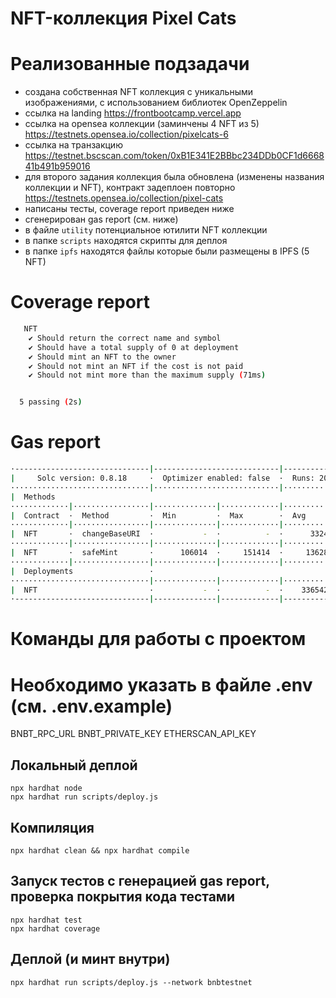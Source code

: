 # NFT-коллекция Pixel Cats

# Реализованные подзадачи
- создана собственная NFT коллекция с уникальными изображениями, с использованием библиотек OpenZeppelin
- ссылка на landing https://frontbootcamp.vercel.app 
- ссылка на opensea коллекции (заминчены 4 NFT из 5) https://testnets.opensea.io/collection/pixelcats-6 
- ссылка на транзакцию https://testnet.bscscan.com/token/0xB1E341E2BBbc234DDb0CF1d666841b491b959016
- для второго задания коллекция была обновлена (изменены названия коллекции и NFT), контракт задеплоен повторно https://testnets.opensea.io/collection/pixel-cats
- написаны тесты, coverage report приведен ниже
- сгенерирован gas report (см. ниже)
- в файле `utility` потенциальное ютилити NFT коллекции
- в папке `scripts` находятся скрипты для деплоя
- в папке `ipfs` находятся файлы которые были размещены в IPFS (5 NFT)

# Coverage report
```bash
   NFT
    ✔ Should return the correct name and symbol
    ✔ Should have a total supply of 0 at deployment
    ✔ Should mint an NFT to the owner
    ✔ Should not mint an NFT if the cost is not paid
    ✔ Should not mint more than the maximum supply (71ms)


  5 passing (2s)
```

# Gas report

```bash
·------------------------------|----------------------------|-------------|-----------------------------·
|     Solc version: 0.8.18     ·  Optimizer enabled: false  ·  Runs: 200  ·  Block limit: 30000000 gas  │
·······························|····························|·············|······························
|  Methods                                                                                              │
·············|·················|··············|·············|·············|···············|··············
|  Contract  ·  Method         ·  Min         ·  Max        ·  Avg        ·  # calls      ·  usd (avg)  │
·············|·················|··············|·············|·············|···············|··············
|  NFT       ·  changeBaseURI  ·           -  ·          -  ·      33245  ·            2  ·          -  │
·············|·················|··············|·············|·············|···············|··············
|  NFT       ·  safeMint       ·      106014  ·     151414  ·     136281  ·            6  ·          -  │
·············|·················|··············|·············|·············|···············|··············
|  Deployments                 ·                                          ·  % of limit   ·             │
·······························|··············|·············|·············|···············|··············
|  NFT                         ·           -  ·          -  ·    3365427  ·       11.2 %  ·          -  │
·------------------------------|--------------|-------------|-------------|---------------|-------------·
```

# Команды для работы с проектом

# Необходимо указать в файле .env (см. .env.example)

BNBT_RPC_URL
BNBT_PRIVATE_KEY
ETHERSCAN_API_KEY

## Локальный деплой
```console
npx hardhat node
npx hardhat run scripts/deploy.js
```

## Компиляция
```console
npx hardhat clean && npx hardhat compile
```

## Запуск тестов с генерацией gas report, проверка покрытия кода тестами
```console
npx hardhat test
npx hardhat coverage
```

## Деплой (и минт внутри)
```console
npx hardhat run scripts/deploy.js --network bnbtestnet
```
